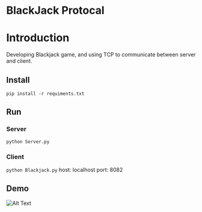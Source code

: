 # BlackJack Protocal

# Introduction
Developing Blackjack game, and using TCP to communicate between server and client.

## Install
```pip install -r requiments.txt```

## Run

### Server
```python Server.py```

### Client
```python Blackjack.py```
host: localhost
port: 8082

## Demo

![Alt Text](https://github.com/SunWPS/blackjack_socket/blob/master/demo/demo.gif?raw=true)
